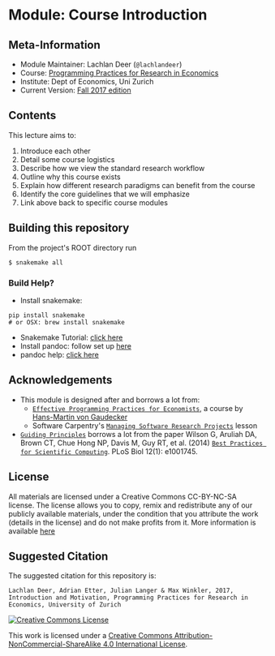 # Module: Course Introduction

## Meta-Information

*   Module Maintainer: Lachlan Deer (`@lachlandeer`)
*   Course: [Programming Practices for Research in Economics](https://github.com/pp4rs)
*   Institute: Dept of Economics, Uni Zurich
*   Current Version: [Fall 2017 edition](https://pp4rs.github.io/2017-uzh)

## Contents

This lecture aims to:

1.  Introduce each other
2.  Detail some course logistics
3.  Describe how we view the standard research workflow
4.  Outline why this course exists
5.  Explain how different research paradigms can benefit from the course
6.  Identify the core guidelines that we will emphasize
7.  Link above back to specific course modules

## Building this repository

From the project's ROOT directory run

```
$ snakemake all
```

### Build  Help?

*   Install snakemake:

```
pip install snakemake
# or OSX: brew install snakemake
```

*   Snakemake Tutorial: [click here](https://snakemake.readthedocs.io/en/stable/)
*   Install pandoc: follow set up [here](http://pandoc.org/installing.html)
*   pandoc help: [click here](http://pandoc.org/getting-started.html)




## Acknowledgements

*   This module is designed after and borrows a lot from:
    *   [`Effective Programming Practices for Economists`](http://wiwi.uni-bonn.de/gaudecker/teaching/prog_econ_slides.html#prog-econ-slides), a course by [Hans-Martin von Gaudecker](http://wiwi.uni-bonn.de/gaudecker/index.html)
    *   Software Carpentry's [`Managing Software Research Projects`](https://swcarpentry.github.io/managing-research-software-projects/) lesson
*   [`Guiding Principles`](slides/section/guidingPrinciples.md) borrows a lot from the paper Wilson G, Aruliah DA, Brown CT, Chue Hong NP, Davis M, Guy RT, et al. (2014) [`Best Practices for Scientific Computing`](https://doi.org/10.1371/journal.pbio.1001745). PLoS Biol 12(1): e1001745.

## License

All materials are licensed under a Creative Commons CC-BY-NC-SA license. The license allows you to copy, remix and redistribute any of our publicly available materials, under the condition that you attribute the work (details in the license) and do not make profits from it. More information is available [here](https://pp4rs.github.io/2017-uzh/license/)


## Suggested Citation

The suggested citation for this repository is:

```
Lachlan Deer, Adrian Etter, Julian Langer & Max Winkler, 2017, Introduction and Motivation, Programming Practices for Research in Economics, University of Zurich
```

<a rel="license" href="http://creativecommons.org/licenses/by-nc-sa/4.0/"><img alt="Creative Commons License" style="border-width:0" src="https://i.creativecommons.org/l/by-nc-sa/4.0/88x31.png" /></a><br />

This work is licensed under a <a rel="license" href="http://creativecommons.org/licenses/by-nc-sa/4.0/">Creative Commons Attribution-NonCommercial-ShareAlike 4.0 International License</a>.
